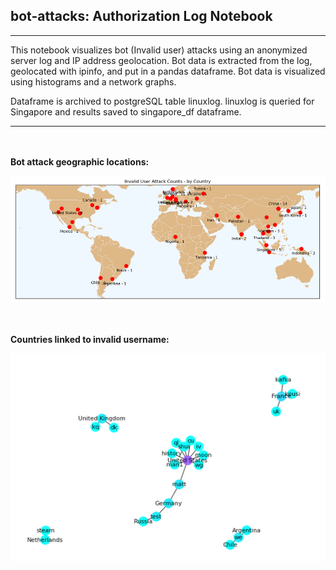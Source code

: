 ## bot-attacks: Authorization Log Notebook

***
This notebook visualizes bot (Invalid user) attacks using an anonymized server log and IP address geolocation.  Bot
data is extracted from the log, geolocated with ipinfo, and put in a pandas dataframe.  Bot data is visualized
using histograms and a network graphs.  

Dataframe is archived to postgreSQL table linuxlog.  linuxlog is queried for Singapore and results saved to
singapore_df dataframe.
***

<br/><br/>
**Bot attack geographic locations:**
  
  
![Alt text](images/world_map.PNG)

<br/><br/>
**Countries linked to invalid username:**
  
  
![Alt text](images/country_user_graph.PNG)
